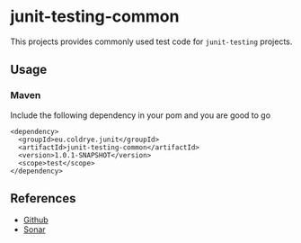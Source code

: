 # junit-testing-common

This projects provides commonly used test code for ``junit-testing`` projects.

## Usage

### Maven

Include the following dependency in your pom and you are good to go

```
<dependency>
  <groupId>eu.coldrye.junit</groupId>
  <artifactId>junit-testing-common</artifactId>
  <version>1.0.1-SNAPSHOT</version>
  <scope>test</scope>
</dependency>
```

## References

- [Github](https://github.com/coldrye-java/junit-testing/tree/master/junit-testing-common)
- [Sonar](http://coldrye.eu:9000/dashboard?id=eu.coldrye.junit%3Ajunit-testing-common)
